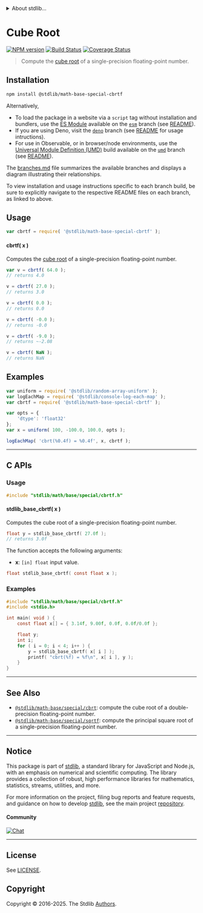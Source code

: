 <!--

@license Apache-2.0

Copyright (c) 2020 The Stdlib Authors.

Licensed under the Apache License, Version 2.0 (the "License");
you may not use this file except in compliance with the License.
You may obtain a copy of the License at

   http://www.apache.org/licenses/LICENSE-2.0

Unless required by applicable law or agreed to in writing, software
distributed under the License is distributed on an "AS IS" BASIS,
WITHOUT WARRANTIES OR CONDITIONS OF ANY KIND, either express or implied.
See the License for the specific language governing permissions and
limitations under the License.

-->


<details>
  <summary>
    About stdlib...
  </summary>
  <p>We believe in a future in which the web is a preferred environment for numerical computation. To help realize this future, we've built stdlib. stdlib is a standard library, with an emphasis on numerical and scientific computation, written in JavaScript (and C) for execution in browsers and in Node.js.</p>
  <p>The library is fully decomposable, being architected in such a way that you can swap out and mix and match APIs and functionality to cater to your exact preferences and use cases.</p>
  <p>When you use stdlib, you can be absolutely certain that you are using the most thorough, rigorous, well-written, studied, documented, tested, measured, and high-quality code out there.</p>
  <p>To join us in bringing numerical computing to the web, get started by checking us out on <a href="https://github.com/stdlib-js/stdlib">GitHub</a>, and please consider <a href="https://opencollective.com/stdlib">financially supporting stdlib</a>. We greatly appreciate your continued support!</p>
</details>

# Cube Root

[![NPM version][npm-image]][npm-url] [![Build Status][test-image]][test-url] [![Coverage Status][coverage-image]][coverage-url] <!-- [![dependencies][dependencies-image]][dependencies-url] -->

> Compute the [cube root][cube-root] of a single-precision floating-point number.

<section class="installation">

## Installation

```bash
npm install @stdlib/math-base-special-cbrtf
```

Alternatively,

-   To load the package in a website via a `script` tag without installation and bundlers, use the [ES Module][es-module] available on the [`esm`][esm-url] branch (see [README][esm-readme]).
-   If you are using Deno, visit the [`deno`][deno-url] branch (see [README][deno-readme] for usage intructions).
-   For use in Observable, or in browser/node environments, use the [Universal Module Definition (UMD)][umd] build available on the [`umd`][umd-url] branch (see [README][umd-readme]).

The [branches.md][branches-url] file summarizes the available branches and displays a diagram illustrating their relationships.

To view installation and usage instructions specific to each branch build, be sure to explicitly navigate to the respective README files on each branch, as linked to above.

</section>

<section class="usage">

## Usage

```javascript
var cbrtf = require( '@stdlib/math-base-special-cbrtf' );
```

#### cbrtf( x )

Computes the [cube root][cube-root] of a single-precision floating-point number.

```javascript
var v = cbrtf( 64.0 );
// returns 4.0

v = cbrtf( 27.0 );
// returns 3.0

v = cbrtf( 0.0 );
// returns 0.0

v = cbrtf( -0.0 );
// returns -0.0

v = cbrtf( -9.0 );
// returns ~-2.08

v = cbrtf( NaN );
// returns NaN
```

</section>

<!-- /.usage -->

<section class="examples">

## Examples

<!-- eslint no-undef: "error" -->

```javascript
var uniform = require( '@stdlib/random-array-uniform' );
var logEachMap = require( '@stdlib/console-log-each-map' );
var cbrtf = require( '@stdlib/math-base-special-cbrtf' );

var opts = {
    'dtype': 'float32'
};
var x = uniform( 100, -100.0, 100.0, opts );

logEachMap( 'cbrt(%0.4f) = %0.4f', x, cbrtf );
```

</section>

<!-- /.examples -->

<!-- C interface documentation. -->

* * *

<section class="c">

## C APIs

<!-- Section to include introductory text. Make sure to keep an empty line after the intro `section` element and another before the `/section` close. -->

<section class="intro">

</section>

<!-- /.intro -->

<!-- C usage documentation. -->

<section class="usage">

### Usage

```c
#include "stdlib/math/base/special/cbrtf.h"
```

#### stdlib_base_cbrtf( x )

Computes the cube root of a single-precision floating-point number.

```c
float y = stdlib_base_cbrtf( 27.0f );
// returns 3.0f
```

The function accepts the following arguments:

-   **x**: `[in] float` input value.

```c
float stdlib_base_cbrtf( const float x );
```

</section>

<!-- /.usage -->

<!-- C API usage notes. Make sure to keep an empty line after the `section` element and another before the `/section` close. -->

<section class="notes">

</section>

<!-- /.notes -->

<!-- C API usage examples. -->

<section class="examples">

### Examples

```c
#include "stdlib/math/base/special/cbrtf.h"
#include <stdio.h>

int main( void ) {
    const float x[] = { 3.14f, 9.00f, 0.0f, 0.0f/0.0f };

    float y;
    int i;
    for ( i = 0; i < 4; i++ ) {
        y = stdlib_base_cbrtf( x[ i ] );
        printf( "cbrt(%f) = %f\n", x[ i ], y );
    }
}
```

</section>

<!-- /.examples -->

</section>

<!-- /.c -->

<!-- Section for related `stdlib` packages. Do not manually edit this section, as it is automatically populated. -->

<section class="related">

* * *

## See Also

-   <span class="package-name">[`@stdlib/math-base/special/cbrt`][@stdlib/math/base/special/cbrt]</span><span class="delimiter">: </span><span class="description">compute the cube root of a double-precision floating-point number.</span>
-   <span class="package-name">[`@stdlib/math-base/special/sqrtf`][@stdlib/math/base/special/sqrtf]</span><span class="delimiter">: </span><span class="description">compute the principal square root of a single-precision floating-point number.</span>

</section>

<!-- /.related -->

<!-- Section for all links. Make sure to keep an empty line after the `section` element and another before the `/section` close. -->


<section class="main-repo" >

* * *

## Notice

This package is part of [stdlib][stdlib], a standard library for JavaScript and Node.js, with an emphasis on numerical and scientific computing. The library provides a collection of robust, high performance libraries for mathematics, statistics, streams, utilities, and more.

For more information on the project, filing bug reports and feature requests, and guidance on how to develop [stdlib][stdlib], see the main project [repository][stdlib].

#### Community

[![Chat][chat-image]][chat-url]

---

## License

See [LICENSE][stdlib-license].


## Copyright

Copyright &copy; 2016-2025. The Stdlib [Authors][stdlib-authors].

</section>

<!-- /.stdlib -->

<!-- Section for all links. Make sure to keep an empty line after the `section` element and another before the `/section` close. -->

<section class="links">

[npm-image]: http://img.shields.io/npm/v/@stdlib/math-base-special-cbrtf.svg
[npm-url]: https://npmjs.org/package/@stdlib/math-base-special-cbrtf

[test-image]: https://github.com/stdlib-js/math-base-special-cbrtf/actions/workflows/test.yml/badge.svg?branch=main
[test-url]: https://github.com/stdlib-js/math-base-special-cbrtf/actions/workflows/test.yml?query=branch:main

[coverage-image]: https://img.shields.io/codecov/c/github/stdlib-js/math-base-special-cbrtf/main.svg
[coverage-url]: https://codecov.io/github/stdlib-js/math-base-special-cbrtf?branch=main

<!--

[dependencies-image]: https://img.shields.io/david/stdlib-js/math-base-special-cbrtf.svg
[dependencies-url]: https://david-dm.org/stdlib-js/math-base-special-cbrtf/main

-->

[chat-image]: https://img.shields.io/gitter/room/stdlib-js/stdlib.svg
[chat-url]: https://app.gitter.im/#/room/#stdlib-js_stdlib:gitter.im

[stdlib]: https://github.com/stdlib-js/stdlib

[stdlib-authors]: https://github.com/stdlib-js/stdlib/graphs/contributors

[umd]: https://github.com/umdjs/umd
[es-module]: https://developer.mozilla.org/en-US/docs/Web/JavaScript/Guide/Modules

[deno-url]: https://github.com/stdlib-js/math-base-special-cbrtf/tree/deno
[deno-readme]: https://github.com/stdlib-js/math-base-special-cbrtf/blob/deno/README.md
[umd-url]: https://github.com/stdlib-js/math-base-special-cbrtf/tree/umd
[umd-readme]: https://github.com/stdlib-js/math-base-special-cbrtf/blob/umd/README.md
[esm-url]: https://github.com/stdlib-js/math-base-special-cbrtf/tree/esm
[esm-readme]: https://github.com/stdlib-js/math-base-special-cbrtf/blob/esm/README.md
[branches-url]: https://github.com/stdlib-js/math-base-special-cbrtf/blob/main/branches.md

[stdlib-license]: https://raw.githubusercontent.com/stdlib-js/math-base-special-cbrtf/main/LICENSE

[cube-root]: https://en.wikipedia.org/wiki/Cube_root

<!-- <related-links> -->

[@stdlib/math/base/special/cbrt]: https://github.com/stdlib-js/math-base-special-cbrt

[@stdlib/math/base/special/sqrtf]: https://github.com/stdlib-js/math-base-special-sqrtf

<!-- </related-links> -->

</section>

<!-- /.links -->
